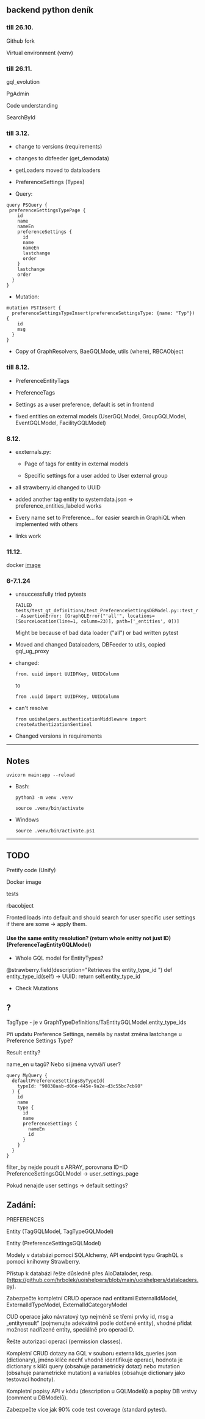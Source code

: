 ## backend python deník

### till 26.10.

Github fork

Virtual environment (venv) 

### till 26.11.

gql_evolution

PgAdmin

Code understanding

SearchById

### till 3.12.

- change to versions (requirements)

- changes to dbfeeder (get_demodata)

- getLoaders moved to dataloaders

- PreferenceSettings (Types)

- Query:
```
query PSQuery {
 preferenceSettingsTypePage {
    id
    name
    nameEn
    preferenceSettings {
      id
      name
      nameEn
      lastchange
      order
    }
    lastchange
    order
  }
}

 ```
- Mutation:
```
mutation PSTInsert {
  preferenceSettingsTypeInsert(preferenceSettingsType: {name: "Typ"}) {
    id
    msg
  }
}
 ```


- Copy of GraphResolvers, BaeGQLMode, utils (where), RBCAObject

### till 8.12.

- PreferenceEntityTags

- PreferenceTags

- Settings as a user preference, default is set in frontend

- fixed entities on external models (UserGQLModel, GroupGQLModel, EventGQLModel, FacilityGQLModel)

### 8.12.

- exxternals.py:

  - Page of tags for entity in external models

  - Specific settings for a user added to User external group

- all strawberry.id changed to UUID

- added another tag entity to systemdata.json -> preference_entities_labeled works

- Every name set to Preference... for easier search in GraphiQL when implemented with others

- links work

### 11.12.

docker [image](https://hub.docker.com/repository/docker/haki22/gql-preferences/general)


### 6-7.1.24

- unsuccessfully tried pytests

  ```
  FAILED tests/test_gt_definitions/test_PreferenceSettingsDBModel.py::test_reference_preference_settings - AssertionError: [GraphQLError("'all'", locations=[SourceLocation(line=1, column=23)], path=['_entities', 0])]  
  ```

  Might be because of bad data loader ("all") or bad written pytest

- Moved and changed Dataloaders, DBFeeder to utils, copied gql_ug_proxy

- changed:
  ```
  from. uuid import UUIDFKey, UUIDColumn
  ```
  to
  ```
  from .uuid import UUIDFKey, UUIDColumn
  ```

- can't resolve

  ```
  from uoishelpers.authenticationMiddleware import createAuthentizationSentinel
  ```

- Changed versions in requirements

---

## Notes

 `uvicorn main:app --reload `

- Bash:

    `python3 -m venv .venv`

    `source .venv/bin/activate`

- Windows
 
    `source .venv/bin/activate.ps1`

---

## TODO

Pretify code (Unify)

Docker image

tests

rbacobject

Fronted loads into default and should search for user specific user settings if there are some -> apply them.

#### Use the same entity resolution? (return whole enitty not just ID)  (PreferenceTagEntityGQLModel)

- Whole GQL model for EntityTypes? 
 
@strawberry.field(description="Retrieves the entity_type_id ") 
  def entity_type_id(self) -> UUID:
      return self.entity_type_id

- Check Mutations


## ?

TagType - je v GraphTypeDefinitions/TaEntityGQLModel.entity_type_ids  

Při updatu Preference Settings, neměla by nastat změna lastchange u Preference Settings Type?

Result entity?

name_en u tagů? Nebo si jména vytváří user?


```
query MyQuery {
  defaultPreferenceSettingsByTypeId(
    typeId: "90838aab-d06e-445e-9a2e-d3c55bc7cb90"
  ) {
    id
    name
    type {
      id
      name
      preferenceSettings {
        nameEn
        id
      }
    }
  }
}
```

filter_by nejde pouzit s ARRAY, porovnana ID=ID PreferenceSettingsGQLModel -> user_settings_page

Pokud nenajde user settings -> default settings?

## Zadání:

PREFERENCES

Entity (TagGQLModel, TagTypeGQLModel)

Entity (PreferenceSettingsGQLModel)

Modely v databázi pomocí SQLAlchemy, API endpoint typu GraphQL s pomocí knihovny Strawberry.

Přístup k databázi řešte důsledně přes AioDataloder, resp. (https://github.com/hrbolek/uoishelpers/blob/main/uoishelpers/dataloaders.py).

Zabezpečte kompletní CRUD operace nad entitami ExternalIdModel, ExternalIdTypeModel, ExternalIdCategoryModel

CUD operace jako návratový typ nejméně se třemi prvky id, msg a „entityresult“ (pojmenujte adekvátně podle dotčené entity), vhodné přidat možnost nadřízené entity, speciálně pro operaci D.

Řešte autorizaci operací (permission classes).

Kompletní CRUD dotazy na GQL v souboru externalids_queries.json (dictionary), jméno klíče nechť vhodně identifikuje operaci, hodnota je dictionary s klíči query (obsahuje parametrický dotaz) nebo mutation (obsahuje parametrické mutation) a variables (obsahuje dictionary jako testovací hodnoty).

Kompletní popisy API v kódu (description u GQLModelů) a popisy DB vrstvy (comment u DBModelů).

Zabezpečte více jak 90% code test coverage (standard pytest).

